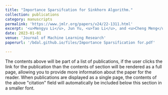 ```yaml
---
title: "Importance Sparsifcation for Sinkhorn Algorithm."
collection: publications
category: manuscripts
permalink: 'https://www.jmlr.org/papers/v24/22-1311.html'
excerpt: '<u>Mengyu Li</u>, Jun Yu, <u>Tao Li</u>, and <u>Cheng Meng</u>'
date: 2023-01-01
venue: 'Journal of Machine Learning Research'
paperurl: '/bdal.github.io/files/Importance Sparsification for.pdf'

---
```


The contents above will be part of a list of publications, if the user clicks the link for the publication than the contents of section will be rendered as a full page, allowing you to provide more information about the paper for the reader. When publications are displayed as a single page, the contents of the above "citation" field will automatically be included below this section in a smaller font.